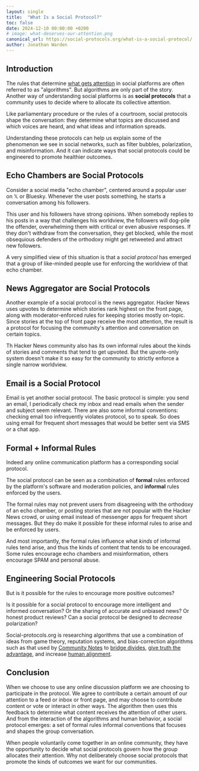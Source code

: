 ```yaml
---
layout: single
title:  "What Is a Social Protocol?"
toc: false 
date: 2024-12-10 00:00:00 +0200
# image: what-deserves-our-attention.png
canonical_url: https://social-protocols.org/what-is-a-social-protocol/
author: Jonathan Warden
---
```



## Introduction

The rules that determine [what gets attention](/what-deserves-our-attention) in social platforms are often referred to as "algorithms". But algorithms are only part of the story. Another way of understanding social platforms is as **social protocols** that a community uses to decide where to allocate its collective attention.

Like parliamentary procedure or the rules of a courtroom, social protocols shape the conversation: they determine what topics are discussed and which voices are heard, and what ideas and information spreads.

Understanding these protocols can help us explain some of the phenomenon we see in social networks, such as filter bubbles, polarization, and misinformation. And it can indicate ways that social protocols could be engineered to promote healthier outcomes.

## Echo Chambers are Social Protocols

Consider a social media "echo chamber", centered around a popular user on 𝕏 or Bluesky. Whenever the user posts something, he starts a conversation among his followers.

This user and his followers have strong opinions. When somebody replies to his posts in a way that challenges his worldview, the followers will dog-pile the offender, overwhelming them with critical or even abusive responses. If they don't withdraw from the conversation, they get blocked, while the most obsequious defenders of the orthodoxy might get retweeted and attract new followers.

A very simplified view of this situation is that a *social protocol* has emerged that a group of like-minded people use for enforcing the worldview of that echo chamber.

## News Aggregator are Social Protocols

Another example of a social protocol is the news aggregator. Hacker News uses upvotes to determine which stories rank highest on the front page, along with moderator-enforced rules for keeping stories mostly on-topic. Since stories at the top of front page receive the most attention, the result is a protocol for focusing the community's attention and conversation on certain topics. 

Th Hacker News community also has its own informal rules about the kinds of stories and comments that tend to get upvoted. But the upvote-only system doesn't make it so easy for the community to strictly enforce a single narrow worldview. 

## Email is a Social Protocol

Email is yet another social protocol. The basic protocol is simple: you send an email, I periodically check my inbox and read emails when the sender and subject seem relevant. There are also some informal conventions: checking email too infrequently violates protocol, so to speak. So does using email for frequent short messages that would be better sent via SMS or a chat app.

## Formal + Informal Rules

Indeed any online communication platform has a corresponding social protocol.

The social protocol can be seen as a combination of **formal** rules enforced by the platform's software and moderation policies, and **informal** rules enforced by the users. 

The formal rules may not prevent users from disagreeing with the orthodoxy of an echo chamber, or posting stories that are not popular with the Hacker News crowd, or using email instead of messenger apps for frequent short messages. But they do make it possible for these informal rules to arise and be  enforced by users. 

And most importantly, the formal rules influence what *kinds* of informal rules tend arise, and thus the kinds of content that tends to be encouraged. Some rules encourage echo chambers and misinformation, others encourage SPAM and personal abuse.

## Engineering Social Protocols

But is it possible for the rules to encourage more positive outcomes?

Is it possible for a social protocol to encourage more intelligent and informed conversation? Or the sharing of accurate and unbiased news? Or honest product reviews? Can a social protocol be designed to *decrease* polarization?

Social-protocols.org is researching algorithms that use a combination of ideas from game theory, reputation systems, and bias-correction algorithms such as that used by [Community Notes](https://jonathanwarden.com/understanding-community-notes) to [bridge divides](https://www.belfercenter.org/publication/bridging-based-ranking), [give truth the advantage](/give-truth-the-advantage), and increase [human alignment](/human-alignment-technology/).


## Conclusion

When we choose to use any online discussion platform we are choosing to participate in the protocol. We agree to contribute a certain amount of our attention to a feed or inbox or front page, and may choose to contribute content or vote or interact in other ways. The algorithm then uses this feedback to determine what content receives the attention of other users. And from the interaction of the algorithms and human behavior, a social protocol emerges: a set of formal rules informal conventions that focuses and shapes the group conversation.

When people voluntarily come together in an online community, they have the opportunity to decide what social protocols govern how the group allocates their attention. Why not deliberately choose social protocols that promote the kinds of outcomes we want for our communities.




<!--



## Analyzing Incentives



All algorithms can be "gamed" by people seeking attention. People game email, SMS, and phone calls with SPAM. They game Hacker News with voting rings. The social media game is even more complex, but one of the main "games" is playing ideological enforcer in an an echo chamber, attracting like-minded followers and crowding out dissent.

Analyzing the incentives produced by an algorithm, and the resulting game dynamics, can help us understand why social platforms amplify misinformation,  polarization, and abuse. 


## Engineering Outcomes

To what extent can the formal rules of a social protocol be intentionally designed to encourage healthier outcomes?


Rather than passively design platfroms based on short-term objectives such as maximizing profit.

polarization

What kind of self-reinforcing




## Example Social Protocol: Hacker News

Other online communities use different social protocols to allocate their collective attention. Hacker news uses upvotes to determine which stories rank highest on the front page. And by convention users focus most of their attention on the front page. So "read the front page and upvote stories you like" is roughly the social protocol the community uses to allocate its collective attention on discussions on topics of mutual interest.

## Other Social Protocols


Is this a good social protocol? Is this really the process we want choose for allocating our collective attention?




## Formal Protocols

Formal social protocols are used to discuss important decisions, in cases where who gets to speak and what gets to be said are crucial, such as in parliaments and courtrooms. But even casual conversations are constrained by informal social protocols, such as not interrupting, not talking for too long, or simply being polite.

But for online conversations, the formal rules of the protocol -- the algorithms -- are always in play. They are necessary because online communication is fundamentally different: online conversations are not groups of people together in a room, all more or less participating in the same conversation. They are potentially millions each in their own room but all talking at once, dropping in and out of the conversation. And the algorithms decide what parts of the overall conversation each person is exposed to.

## The Effect of the Algorithms

The formal protocol for determining who and what gets attention influence the *informal* rules and expectations for user behavior that emerge.

Consider a social media "echo chamber", centered around a popular user on 𝕏 or Bluesky. Whenever he posts something, he starts a conversation among his followers in the replies to the post. He can also "block" people so they can't participate in that conversation. That's the formal part of the protocol.

This user also has some strong opinions. When somebody disagree with him, his followers tend to dogpile the dissident, overwhelming him with critical or even abusive responses. If the dissident persists, they get blocked, while the most obsequious defenders of the orthodoxy might get retweeted and attract new followers. The dynamic is self-reinforcing. That's the informal part of the protocol.

Is this a good social protocol? Is this really the process we want choose for allocating our collective attention?

## Other Social Protocols

Other online communities use different attention-allocation protocols. Hacker news uses upvotes to determine which stories rank highest on the front page. And by convention users focus most of their attention on the front page. So "read the front page and upvote stories you like" is roughly the social protocol the community uses to allocate its collective attention on discussions on topics of mutual interest.

Other social protocols include:
- Community Notes a protocol that uses [bridging algorithms](/understanding-community-notes) for allocating attention to *notes* -- additional context shown with posts. 
- Email is a social protocol comprising formal rules (SMTP), informal rules (SPAM filters) and mutual expectations about if and how often people read emails. 
- A *phone call* is a social protocol where expectations continue to evolve about if and when people answer phone calls.
- 



----




There is also a reputation/karma system that gives further influence to users who have contributed more to the community in the past.

This protocol

And of course the type of stories that get upvoted are the informal part of the protocol, 




A time-based component of the formula causes stories to eventually drop off the front page 

concentrating the communities attention and discussion on these stories. 


attention on those stories, which are then discussed in the comments section.

A formula combining story age, upvotes, and moderator action determines the

 stories with a lots of upvotes rank higher on the front page. Users focus 

 there is a formula that determine how these stories are ranked on the front page. The ranking formula incorporates the number of upvotes from other users, as well as input from moderators working for Hacker News. 



Follower-based algorithms tend to promote echo chambers and polarization. Engagement-based algorithms tend to amplify abusive and controversial posts (because they provoke reactions, which the algorithms interpret as engagement). 





Are there better algorithms, that will tend to promote more healthy social protocols.


----






But online social protocols work very differently from social protocols in the physical world. First, in the physical world, group conversations are *synchronous*: a group of people might sit together in a room, with rules determining about who can speak, and for how long, and what they are allowed to say. Typically, only one person speaks at a time, and the attention of the entire group is (usually) directed to the single speaker.

In contrast, online discussions are often *asynchronous*: anyone can "speak" at any time. But there is no guarantee anyone will pay any attention to them. However, there are rules that influence who and what gets attention: algorithms determine the ranking and visibility of posts, and moderation rules can strictly limit what is said. 



Hacker News is a website for discussing topics related to technology, science, and startups. The protocol that determines what topics are discussed is not too complicated: users submit links to "stories", and there is a formula that determine how these stories are ranked on the front page. The ranking formula incorporates the number of upvotes from other users, as well as input from moderators working for Hacker News. 

This protocol focuses the attention of a large, knowledgeable intellectually-curious community on few dozen front-page stories each day, resulting in deep, substantive, thoughtful conversations about topics highly interesting to this community.

Discourse.org is another discussion platform intentionally designed to promote constructive, civil . Twitter/X's community notes is another social protocol...more deeply integrated into Twitter's protocol for public conversation. 

On top of the formal rules of the protocol, informal *conventions* have emerged. Users pay most attention to stories on the top of the front page -- a natural convention but not an inevitable consequence of the formal rules. Moderators have developed, in addition to their published guidelines, informal conventions about what kind of stories promote "substantive, thoughtful conversation driven by intellectual curiosity", and users have their own ideas about this. 

The protocol works well, though it does rely heavily on the skill and consistency of moderators. Many successful communities on Reddit are also heavily dependent on good moderation. Other platforms, such as discourse.org, attempt to be less dependent on individual moderators by building community-driving moderation tools into the protocol.

Other social protocols have not produced such wholesome results. Algorithms that optimize for engagement tend to amplify misinformed, abusive, and controversial posts (because they provoke reactions, which the algorithms interpret as engagement). Other protocols tend to promote division of communities into like-minded echo chambers.


-->
